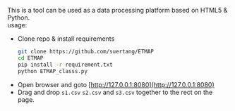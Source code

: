 This is a tool can be used as a data processing platform based on HTML5 & Python.  
usage:  
- Clone repo & install requirements
    ```bash
    git clone https://github.com/suertang/ETMAP  
    cd ETMAP
    pip install -r requirement.txt  
    python ETMAP_classs.py  
    ```
- Open browser and goto [http://127.0.0.1:8080](http://127.0.0.1:8080)  
- Drag and drop `s1.csv` `s2.csv` and `s3.csv` together to the rect on the page.
